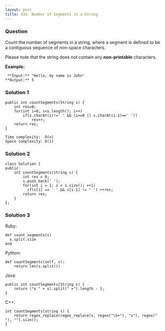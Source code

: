 ```yaml
---
layout: post
title: 434. Number of Segments in a String
---
```

### Question
Count the number of segments in a string, where a segment is defined to be a
contiguous sequence of non-space characters.

Please note that the string does not contain any **non-printable** characters.

 **Example:**

    
    
     **Input:** "Hello, my name is John"
    **Output:** 5
    

### Solution 1
    
    
    public int countSegments(String s) {
        int res=0;
        for(int i=0; i<s.length(); i++)
            if(s.charAt(i)!=' ' && (i==0 || s.charAt(i-1)==' '))
                res++;        
        return res;
    }
    
    Time complexity:  O(n)
    Space complexity: O(1)


### Solution 2
    
    
    class Solution {
    public:
        int countSegments(string s) {
            int res = 0;
            s.push_back(' ');
            for(int i = 1; i < s.size(); ++i)
              if(s[i] == ' ' && s[i-1] != ' ') ++res;
            return res;
        }
    };
    


### Solution 3
Ruby:

    
    
    def count_segments(s)
      s.split.size
    end
    

Python:

    
    
    def countSegments(self, s):
        return len(s.split())
    

Java:

    
    
    public int countSegments(String s) {
        return ("x " + s).split(" +").length - 1;
    }
    

C++:

    
    
    int countSegments(string s) {
        return regex_replace(regex_replace(s, regex("\S+"), "x"), regex(" "), "").size();
    }



